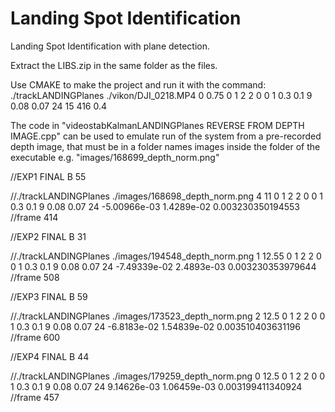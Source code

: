# Landing Spot Identification
Landing Spot Identification with plane detection.

Extract the LIBS.zip in the same folder as the files.

Use CMAKE to make the project and run it with the command:
./trackLANDINGPlanes ./vikon/DJI_0218.MP4 0 0.75 0 1 2 2 0 0 1 0.3 0.1 9 0.08 0.07 24 15 416 0.4

The code in "videostabKalmanLANDINGPlanes REVERSE FROM DEPTH IMAGE.cpp" can be used to emulate run of the system
from a pre-recorded depth image, that must be in a folder names images inside the folder of the executable
e.g. "images/168699_depth_norm.png"

  //EXP1 FINAL B 55
  
  //./trackLANDINGPlanes ./images/168698_depth_norm.png 4 11 0 1 2 2 0 0 1 0.3 0.1 9 0.08 0.07 24 -5.00966e-03 1.4289e-02 0.003230350194553    //frame 414
  
  //EXP2 FINAL B 31
  
  //./trackLANDINGPlanes ./images/194548_depth_norm.png 1 12.55 0 1 2 2 0 0 1 0.3 0.1 9 0.08 0.07 24 -7.49339e-02 2.4893e-03 0.003230353979644    //frame 508
  
  //EXP3 FINAL B 59
  
  //./trackLANDINGPlanes ./images/173523_depth_norm.png 2 12.5 0 1 2 2 0 0 1 0.3 0.1 9 0.08 0.07 24 -6.8183e-02 1.54839e-02 0.003510403631196  //frame 600
  
  //EXP4 FINAL B 44
  
  //./trackLANDINGPlanes ./images/179259_depth_norm.png 0 12.5 0 1 2 2 0 0 1 0.3 0.1 9 0.08 0.07 24  9.14626e-03 1.06459e-03 0.003199411340924 //frame 457
